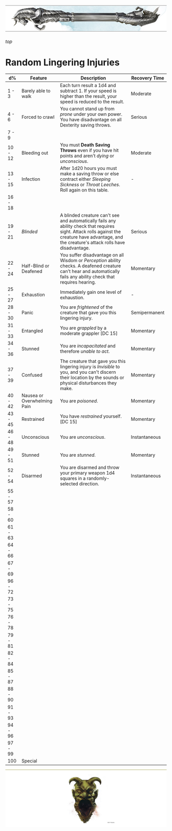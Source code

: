 
![immovable rod](../../images/immovable-rod.jpg)

###### top


# Random Lingering Injuries

|d%|Feature|Description|Recovery Time|
|--|-------|-----------|-|
|1 - 3|Barely able to walk|Each turn result a 1d4 and subtract 1. If your speed is higher than the result, your speed is reduced to the result.|Moderate|
|4 - 6|Forced to crawl|You cannot stand up from _prone_ under your own power. You have disadvantage on all Dexterity saving throws.|Serious|
|7 - 9|||
|10 - 12|Bleeding out|You must **Death Saving Throws** even if you have hit points and aren't _dying_ or _unconscious_.|Moderate|
|13 - 15|Infection|After 1d20 hours you must make a saving throw or else contract either _Sleeping Sickness_ or _Throat Leeches_. Roll again on this table.|-|
|16 - 18|||
|19 - 21|_Blinded_|A blinded creature can't see and automatically fails any ability check that requires sight. Attack rolls against the creature have advantage, and the creature's attack rolls have disadvantage.|Serious|
|22 - 24|Half-Blind or Deafened|You suffer disadvantage on all Wisdom or _Perception_ ability checks. A deafened creature can't hear and automatically fails any ability check that requires hearing.|Momentary|
|25 - 27|Exhaustion|Immediately gain one level of exhaustion.|-|
|28 - 30|Panic|You are _frightened_ of the creature that gave you this lingering injury.|Semipermanent|
|31 - 33|Entangled|You are _grappled_ by a moderate grappler [DC 15]|Momentary|
|34 - 36|Stunned|You are _incapacitated_ and therefore _unable to act_.|Momentary|
|37 - 39|Confused|The creature that gave you this lingering injury is _Invisible_ to you, and you can't discern their location by the sounds or physical disturbances they make.|Momentary|
|40 - 42|Nausea or Overwhelming Pain|You are _poisoned_.|Momentary|
|43 - 45|Restrained|You have _restrained_ yourself. [DC 15]|Momentary|
|46 - 48|Unconscious|You are _unconscious_.|Instantaneous|
|49 - 51|Stunned|You are _stunned_.|Momentary|
|52 - 54|Disarmed|You are disarmed and throw your primary weapon 1d4 squares in a randomly-selected direction.|Instantaneous|
|55 - 57|||
|58 - 60|||
|61 - 63|||
|64 - 66|||
|67 - 69|||
|96 - 72|||
|73 - 75|||
|76 - 78|||
|79 - 81|||
|82 - 84|||
|85 - 87|||
|88 - 90|||
|91 - 93|||
|94 - 96|||
|97 - 99|||
|100|Special|||

![the end](../../images/toa-end.jpg)
